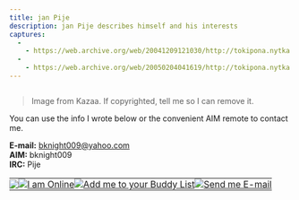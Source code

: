 ```yaml
---
title: jan Pije
description: jan Pije describes himself and his interests
captures:
  -
    - https://web.archive.org/web/20041209121030/http://tokipona.nytka.org:80/me/me.html
  -
    - https://web.archive.org/web/20050204041619/http://tokipona.nytka.org:80/me/me.html
---
```


<img />

> Image from Kazaa. If copyrighted, tell me so I can remove it.

You can use the info I wrote below or the convenient AIM remote to contact me.

**E-mail:** bknight009@yahoo.com  
**AIM:** bknight009  
**IRC:** Pije


<style>
table { border-collapse: collapse; }
td { padding: 0; }
</style>
| | | | |
|-|-|-|-|
|![](/images/AIM-remote/hoceanhd.gif)|[![I am Online](/images/AIM-remote/hocean1.gif)](aim:goim?screenname=bknight009&message=toki!+are+you+there?)|[![Add me to your Buddy List](/images/AIM-remote/hocean2.gif)](aim:addbuddy?screenname=bknight009)|[![Send me E-mail](/images/AIM-remote/hocean4.gif)](mailto:bknight009@yahoo.com)|
